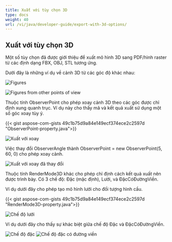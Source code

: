 ```yaml
---
title: Xuất với tùy chọn 3D
type: docs
weight: 40
url: /vi/java/developer-guide/export-with-3d-options/
---
```


## **Xuất với tùy chọn 3D**

Một số tùy chọn đã được giới thiệu để xuất mô hình 3D sang PDF/hình raster từ các định dạng FBX, OBJ, STL tương ứng.

Dưới đây là những ví dụ về cảnh 3D từ các góc độ khác nhau:

![Figures](/cad/_assets/guide/3d/fig1.png)

![Figures from other points of view](/cad/_assets/guide/3d/fig2.png)

Thuộc tính ObserverPoint cho phép xoay cảnh 3D theo các góc được chỉ định xung quanh trục. Ví dụ này cho thấy mã và kết quả xuất sử dụng một số góc xoay tùy ý.

{{< gist aspose-com-gists 49c1b75d9a84e149ecf374ece2c2597d "ObserverPoint-property.java">}}

![Xuất với xoay](/cad/_assets/guide/3d/fig3.png)

Việc thay đổi ObserverAngle thành ObserverPoint = new ObserverPoint(5, 60, 0) cho phép xoay cảnh.

![Xuất với xoay đã thay đổi](/cad/_assets/guide/3d/fig4.png)

Thuộc tính RenderMode3D khác cho phép chỉ định cách kết quả xuất nên được trình bày. Có 3 chế độ: Đặc (mặc định), Lưới, và ĐặcCóĐườngViền.

Ví dụ dưới đây cho phép tạo mô hình lưới cho đối tượng hình cầu.

{{< gist aspose-com-gists 49c1b75d9a84e149ecf374ece2c2597d "RenderMode3D-property.java">}}

![Chế độ lưới](/cad/_assets/guide/3d/fig5.png)

Ví dụ dưới đây cho thấy sự khác biệt giữa chế độ Đặc và ĐặcCóĐườngViền.

![Chế độ đặc](/cad/_assets/guide/3d/fig6.png)
![Chế độ đặc có đường viền](/cad/_assets/guide/3d/fig7.png)
